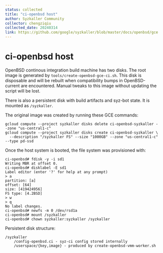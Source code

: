 ```yaml
---
status: collected
title: "ci-openbsd host"
author: Syzkaller Community
collector: chengziqiu
collected_date: 20240314
link: https://github.com/google/syzkaller/blob/master/docs/openbsd/gce.md
---
```


# ci-openbsd host

OpenBSD continous integration build machine has two disks. The root image is
generated by `tools/create-openbsd-gce-ci.sh`. This disk is disposable and will
be rebuilt when compatibility bumps in OpenBSD-current are encountered. Manual
tweaks to this image without updating the script will be lost.

There is also a persistent disk with build artifacts and syz-bot state. It is
mounted as `/syzkaller`.


The original image was created by running these GCE commands:

```shell
gcloud compute --project syzkaller disks delete ci-openbsd-syzkaller --zone "us-central1-c"
gcloud compute --project syzkaller disks create ci-openbsd-syzkaller \
  --description "/syzkaller FS" --size "1000GB" --zone "us-central1-c" --type pd-ssd
```

Once the host system is booted, the file system was provisioned with:
```shell
ci-openbsd# fdisk -y -i sd1
Writing MBR at offset 0.
ci-openbsd# disklabel -E sd1
Label editor (enter '?' for help at any prompt)
> a
partition: [a]
offset: [64]
size: [419424956]
FS type: [4.2BSD]
> w
> q
No label changes.
ci-openbsd# newfs -m 0 /dev/rsd1a
ci-openbsd# mount /syzkaller
ci-openbsd# chown syzkaller:syzkaller /syzkaller
```

Persistent disk structure:

```
/syzkaller
    /config-openbsd.ci - syz-ci config stored internally
    /userspace/{key,image} - produced by create-openbsd-vmm-worker.sh
```
